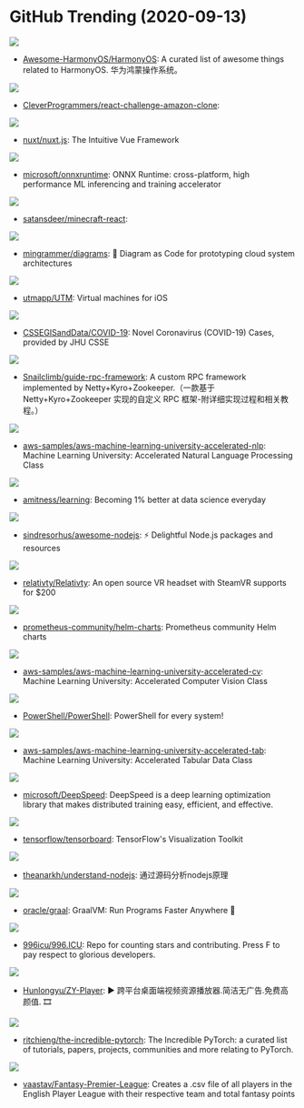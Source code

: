 # GitHub Trending (2020-09-13)

![](https://img.shields.io/badge/C-New%20261-green?style=flat-square&logo=appveyor)
- [Awesome-HarmonyOS/HarmonyOS](https://github.com/Awesome-HarmonyOS/HarmonyOS): A curated list of awesome things related to HarmonyOS. 华为鸿蒙操作系统。

![](https://img.shields.io/badge/JavaScript-New%2093-green?style=flat-square&logo=appveyor)
- [CleverProgrammers/react-challenge-amazon-clone](https://github.com/CleverProgrammers/react-challenge-amazon-clone): 

![](https://img.shields.io/badge/JavaScript-New%20195-green?style=flat-square&logo=appveyor)
- [nuxt/nuxt.js](https://github.com/nuxt/nuxt.js): The Intuitive Vue Framework

![](https://img.shields.io/badge/C%2B%2B-New%2078-green?style=flat-square&logo=appveyor)
- [microsoft/onnxruntime](https://github.com/microsoft/onnxruntime): ONNX Runtime: cross-platform, high performance ML inferencing and training accelerator

![](https://img.shields.io/badge/JavaScript-New%2091-green?style=flat-square&logo=appveyor)
- [satansdeer/minecraft-react](https://github.com/satansdeer/minecraft-react): 

![](https://img.shields.io/badge/Python-New%20279-green?style=flat-square&logo=appveyor)
- [mingrammer/diagrams](https://github.com/mingrammer/diagrams): 🎨 Diagram as Code for prototyping cloud system architectures

![](https://img.shields.io/badge/Objective-C-New%2061-green?style=flat-square&logo=appveyor)
- [utmapp/UTM](https://github.com/utmapp/UTM): Virtual machines for iOS

![](https://img.shields.io/badge/none-New%2032-green?style=flat-square&logo=appveyor)
- [CSSEGISandData/COVID-19](https://github.com/CSSEGISandData/COVID-19): Novel Coronavirus (COVID-19) Cases, provided by JHU CSSE

![](https://img.shields.io/badge/Java-New%2047-green?style=flat-square&logo=appveyor)
- [Snailclimb/guide-rpc-framework](https://github.com/Snailclimb/guide-rpc-framework): A custom RPC framework implemented by Netty+Kyro+Zookeeper.（一款基于 Netty+Kyro+Zookeeper 实现的自定义 RPC 框架-附详细实现过程和相关教程。）

![](https://img.shields.io/badge/Jupyter%20Notebook-New%2065-green?style=flat-square&logo=appveyor)
- [aws-samples/aws-machine-learning-university-accelerated-nlp](https://github.com/aws-samples/aws-machine-learning-university-accelerated-nlp): Machine Learning University: Accelerated Natural Language Processing Class

![](https://img.shields.io/badge/none-New%20189-green?style=flat-square&logo=appveyor)
- [amitness/learning](https://github.com/amitness/learning): Becoming 1% better at data science everyday

![](https://img.shields.io/badge/none-New%20198-green?style=flat-square&logo=appveyor)
- [sindresorhus/awesome-nodejs](https://github.com/sindresorhus/awesome-nodejs): ⚡ Delightful Node.js packages and resources

![](https://img.shields.io/badge/C%2B%2B-New%20177-green?style=flat-square&logo=appveyor)
- [relativty/Relativty](https://github.com/relativty/Relativty): An open source VR headset with SteamVR supports for $200

![](https://img.shields.io/badge/HTML-New%2062-green?style=flat-square&logo=appveyor)
- [prometheus-community/helm-charts](https://github.com/prometheus-community/helm-charts): Prometheus community Helm charts

![](https://img.shields.io/badge/Jupyter%20Notebook-New%2046-green?style=flat-square&logo=appveyor)
- [aws-samples/aws-machine-learning-university-accelerated-cv](https://github.com/aws-samples/aws-machine-learning-university-accelerated-cv): Machine Learning University: Accelerated Computer Vision Class

![](https://img.shields.io/badge/C%23-New%20184-green?style=flat-square&logo=appveyor)
- [PowerShell/PowerShell](https://github.com/PowerShell/PowerShell): PowerShell for every system!

![](https://img.shields.io/badge/Jupyter%20Notebook-New%2035-green?style=flat-square&logo=appveyor)
- [aws-samples/aws-machine-learning-university-accelerated-tab](https://github.com/aws-samples/aws-machine-learning-university-accelerated-tab): Machine Learning University: Accelerated Tabular Data Class

![](https://img.shields.io/badge/Python-New%2094-green?style=flat-square&logo=appveyor)
- [microsoft/DeepSpeed](https://github.com/microsoft/DeepSpeed): DeepSpeed is a deep learning optimization library that makes distributed training easy, efficient, and effective.

![](https://img.shields.io/badge/TypeScript-New%2046-green?style=flat-square&logo=appveyor)
- [tensorflow/tensorboard](https://github.com/tensorflow/tensorboard): TensorFlow's Visualization Toolkit

![](https://img.shields.io/badge/none-New%2058-green?style=flat-square&logo=appveyor)
- [theanarkh/understand-nodejs](https://github.com/theanarkh/understand-nodejs): 通过源码分析nodejs原理

![](https://img.shields.io/badge/Java-New%2053-green?style=flat-square&logo=appveyor)
- [oracle/graal](https://github.com/oracle/graal): GraalVM: Run Programs Faster Anywhere 🚀

![](https://img.shields.io/badge/Rust-New%2086-green?style=flat-square&logo=appveyor)
- [996icu/996.ICU](https://github.com/996icu/996.ICU): Repo for counting stars and contributing. Press F to pay respect to glorious developers.

![](https://img.shields.io/badge/Vue-New%20103-green?style=flat-square&logo=appveyor)
- [Hunlongyu/ZY-Player](https://github.com/Hunlongyu/ZY-Player): ▶️ 跨平台桌面端视频资源播放器.简洁无广告.免费高颜值. 🎞

![](https://img.shields.io/badge/none-New%20137-green?style=flat-square&logo=appveyor)
- [ritchieng/the-incredible-pytorch](https://github.com/ritchieng/the-incredible-pytorch): The Incredible PyTorch: a curated list of tutorials, papers, projects, communities and more relating to PyTorch.

![](https://img.shields.io/badge/Python-New%2034-green?style=flat-square&logo=appveyor)
- [vaastav/Fantasy-Premier-League](https://github.com/vaastav/Fantasy-Premier-League): Creates a .csv file of all players in the English Player League with their respective team and total fantasy points

